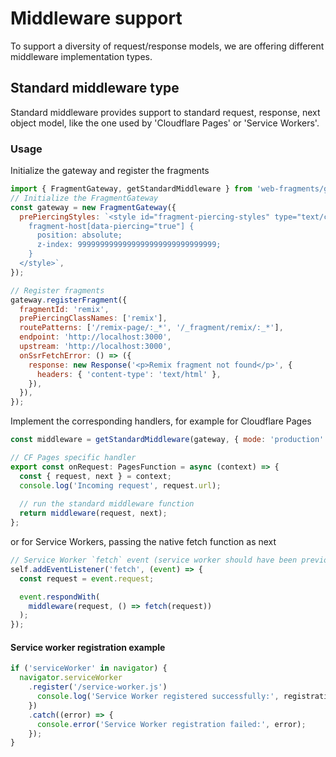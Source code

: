 # Middleware support

To support a diversity of request/response models, we are offering different middleware implementation types. 

## Standard middleware type

Standard middleware provides support to standard request, response, next object model, like the one used by 'Cloudflare Pages' or 'Service Workers'.

### Usage

Initialize the gateway and register the fragments

```javascript
import { FragmentGateway, getStandardMiddleware } from 'web-fragments/gateway';
// Initialize the FragmentGateway
const gateway = new FragmentGateway({
  prePiercingStyles: `<style id="fragment-piercing-styles" type="text/css">
    fragment-host[data-piercing="true"] {
      position: absolute;
      z-index: 9999999999999999999999999999999;
    }
  </style>`,
});

// Register fragments
gateway.registerFragment({
  fragmentId: 'remix',
  prePiercingClassNames: ['remix'],
  routePatterns: ['/remix-page/:_*', '/_fragment/remix/:_*'],
  endpoint: 'http://localhost:3000',
  upstream: 'http://localhost:3000',
  onSsrFetchError: () => ({
    response: new Response('<p>Remix fragment not found</p>', {
      headers: { 'content-type': 'text/html' },
    }),
  }),
});
```

Implement the corresponding handlers, for example for Cloudflare Pages

```javascript
const middleware = getStandardMiddleware(gateway, { mode: 'production' });

// CF Pages specific handler
export const onRequest: PagesFunction = async (context) => {
  const { request, next } = context;
  console.log('Incoming request', request.url);
  
  // run the standard middleware function
  return middleware(request, next);
};
```

or for Service Workers, passing the native fetch function as next

```javascript
// Service Worker `fetch` event (service worker should have been previously registered)
self.addEventListener('fetch', (event) => {
  const request = event.request;

  event.respondWith(
    middleware(request, () => fetch(request))
  );
});
```

#### Service worker registration example
```javascript
if ('serviceWorker' in navigator) {
  navigator.serviceWorker
    .register('/service-worker.js')
      console.log('Service Worker registered successfully:', registration);
    })
    .catch((error) => {
      console.error('Service Worker registration failed:', error);
    });
}
```